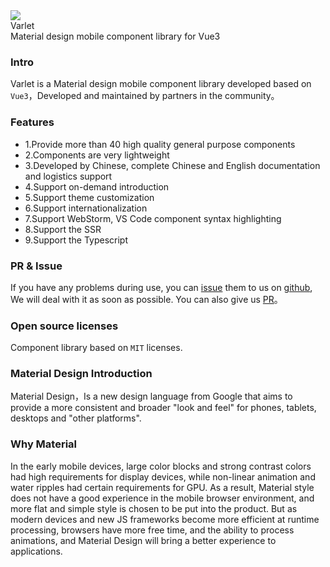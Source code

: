 <div class="varlet-introduce">
  <img class="varlet-introduce__image" src="https://cn.vuejs.org/images/logo.png" />
  <div class="varlet-introduce__name">Varlet</div>  
  <div class="varlet-introduce__des">Material design mobile component library for Vue3</div>
</div>

### Intro

Varlet is a Material design mobile component library developed based on `Vue3`，Developed and maintained by partners in the community。

### Features
- 1.Provide more than 40 high quality general purpose components
- 2.Components are very lightweight
- 3.Developed by Chinese, complete Chinese and English documentation and logistics support
- 4.Support on-demand introduction
- 5.Support theme customization
- 6.Support internationalization
- 7.Support WebStorm, VS Code component syntax highlighting
- 8.Support the SSR
- 9.Support the Typescript

### PR & Issue
If you have any problems during use, you can [issue](https://github.com/haoziqaq/varlet/issues) them to us on [github](https://github.com/haoziqaq/varlet),
We will deal with it as soon as possible. You can also give us [PR](https://github.com/haoziqaq/varlet/pulls)。

### Open source licenses
Component library based on `MIT` licenses.

### Material Design Introduction
Material Design，Is a new design language from Google that aims to provide a more consistent and broader 
"look and feel" for phones, tablets, desktops and "other platforms".

### Why Material
In the early mobile devices, large color blocks and strong contrast colors had high requirements for display devices, 
while non-linear animation and water ripples had certain requirements for GPU.
As a result, Material style does not have a good experience in the mobile browser environment, and more flat and simple style is chosen to be put into the product.
But as modern devices and new JS frameworks become more efficient at runtime processing, 
browsers have more free time, and the ability to process animations, and Material Design will bring a better experience to applications.